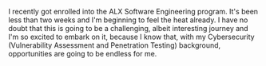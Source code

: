 I recently got enrolled into the ALX Software Engineering program. It's been less than two weeks and I'm beginning to feel the heat already. I have no doubt that this is going to be a challenging, albeit interesting journey and I'm so excited to embark on it, because I know that, with my Cybersecurity (Vulnerability Assessment and Penetration Testing) background, opportunities are going to be endless for me.
